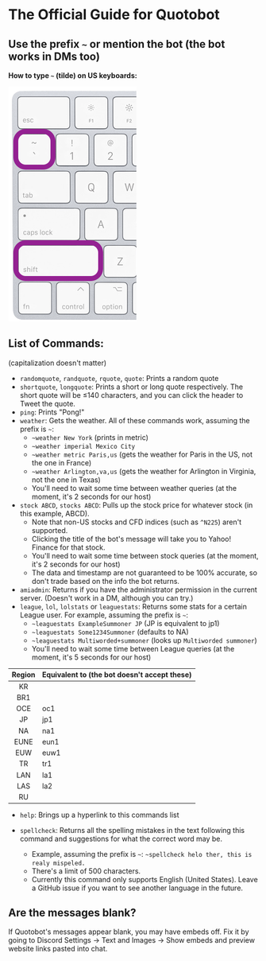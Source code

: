 # The Official Guide for Quotobot
## Use the prefix `~` or mention the bot (the bot works in DMs too)
**How to type `~` (tilde) on US keyboards:**

![To get ~, press Shift and grave accent (under the esc key on US keyboards).](https://github.com/Team-Gigabyte/quotobot/raw/master/img/Tilde.png)
## List of Commands:
(capitalization doesn't matter)
- `randomquote`, `randquote`, `rquote`, `quote`: Prints a random quote
- `shortquote`, `longquote`: Prints a short or long quote respectively. The short quote will be ≤140 characters, and you can click the header to Tweet the quote.
- `ping`: Prints "Pong!"
- `weather`: Gets the weather. All of these commands work, assuming the prefix is `~`:
  - `~weather New York` (prints in metric)
  - `~weather imperial Mexico City`
  - `~weather metric Paris,us` (gets the weather for Paris in the US, not the one in France)
  - `~weather Arlington,va,us` (gets the weather for Arlington in Virginia, not the one in Texas)
  - You'll need to wait some time between weather queries (at the moment, it's 2 seconds for our host)
- `stock ABCD`, `stocks ABCD`: Pulls up the stock price for whatever stock (in this example, ABCD).
  - Note that non-US stocks and CFD indices (such as `^N225`) aren't supported.
  - Clicking the title of the bot's message will take you to Yahoo! Finance for that stock.
  - You'll need to wait some time between stock queries (at the moment, it's 2 seconds for our host)
  - The data and timestamp are not guaranteed to be 100% accurate, so don't trade based on the info the bot returns.
- `amiadmin`: Returns if you have the administrator permission in the current server. (Doesn't work in a DM, although you can try.)
- `league`, `lol`, `lolstats` or `leaguestats`: Returns some stats for a certain League user. For example, assuming the prefix is `~`:
  - `~leaguestats ExampleSummoner JP` (JP is equivalent to jp1)
  - `~leaguestats Some1234Summoner` (defaults to NA)
  - `~leaguestats Multiworded+summoner` (looks up `Multiworded summoner`)
  - You'll need to wait some time between League queries (at the moment, it's 5 seconds for our host)



| Region | Equivalent to (the bot doesn't accept these) |
|:--------:|---------------|
| KR     |               |
| BR1    |               |
| OCE    | oc1           |
| JP     | jp1           |
| NA     | na1           |
| EUNE   | eun1          |
| EUW    | euw1          |
| TR     | tr1           |
| LAN    | la1           |
| LAS    | la2           |
| RU | |

- `help`: Brings up a hyperlink to this commands list

- `spellcheck`: Returns all the spelling mistakes in the text following this command and suggestions for what the correct word may be.
  - Example, assuming the prefix is `~`: `~spellcheck helo ther, this is realy mispeled.`
  - There's a limit of 500 characters.
  - Currently this command only supports English (United States). Leave a GitHub issue if you want to see another language in the future.

## Are the messages blank?
If Quotobot's messages appear blank, you may have embeds off. Fix it by going to Discord Settings → Text and Images → Show embeds and preview website links pasted into chat.